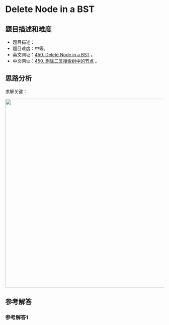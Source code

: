 # Delete Node in a BST

## 题目描述和难度
+ 题目描述：
+ 题目难度：中等。
+ 英文网址：[450. Delete Node in a BST](https://leetcode.com/problems/delete-node-in-a-bst/description/)  。
+ 中文网址：[450. 删除二叉搜索树中的节点](https://leetcode-cn.com/problems/delete-node-in-a-bst/description/)  。
## 思路分析
求解关键：

<img src="https://liweiwei1419.github.io/images/leetcode-solution/" width="600">

## 参考解答
### 参考解答1

```java

```